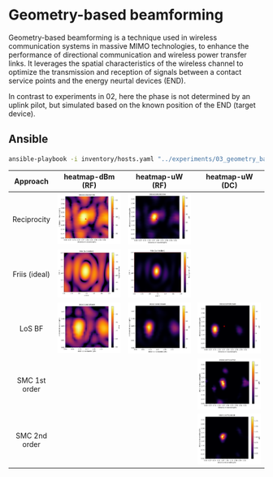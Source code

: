 # Geometry-based beamforming

Geometry-based beamforming is a technique used in wireless communication systems in massive MIMO technologies, to enhance the performance of directional communication and wireless power transfer links. It leverages the spatial characteristics of the wireless channel to optimize the transmission and reception of signals between a contact service points and the energy neurtal devices (END).

In contrast to experiments in 02, here the phase is not determined by an uplink pilot, but simulated based on the known position of the END (target device).

## Ansible

```sh
ansible-playbook -i inventory/hosts.yaml "../experiments/03_geometry_based_beamforming/ansible/run-DL-WPT.yml" -e tiles=ceiling
```


Approach | heatmap-dBm (RF)            |  heatmap-uW (RF) |  heatmap-uW (DC)
:-------------------------:| :-------------------------:|:-------------------------:|:-------------------------:
Reciprocity | ![heatmap-dBm](https://github.com/techtile-by-dramco/experiments/blob/main/02_reciprocity_based_WPT/results/20241105202156/heatmap-dBm.png)  | ![heatmap-uW](https://github.com/techtile-by-dramco/experiments/blob/main/02_reciprocity_based_WPT/results/20241105202156/heatmap-uW.png) 
Friis (ideal) | ![heatmap-dBm](https://github.com/techtile-by-dramco/experiments/blob/main/03_geometry_based_beamforming/031_Friis/results/ideal/heatmap-dBm.png) | ![heatmap-uW](https://github.com/techtile-by-dramco/experiments/blob/main/03_geometry_based_beamforming/031_Friis/results/ideal/heatmap-uW.png) 
LoS BF | ![heatmap-dBm](https://github.com/techtile-by-dramco/experiments/blob/main/03_geometry_based_beamforming/031_Friis/results/20241106115848/heatmap-dBm.png) | ![heatmap-uW](https://github.com/techtile-by-dramco/experiments/blob/main/03_geometry_based_beamforming/031_Friis/results/20241106115848/heatmap-uW.png) | ![](https://github.com/techtile-by-dramco/experiments/blob/main/03_geometry_based_beamforming/031_Friis/results/20241107091548/heatmap-uW.png)
SMC 1st order |  |  | ![](https://github.com/techtile-by-dramco/experiments/blob/main/03_geometry_based_beamforming/031_Friis/results/20241107114752/heatmap-uW.png)
SMC 2nd order |  |  | ![](https://github.com/techtile-by-dramco/experiments/blob/main/03_geometry_based_beamforming/031_Friis/results/20241107124328/heatmap-uW.png)
